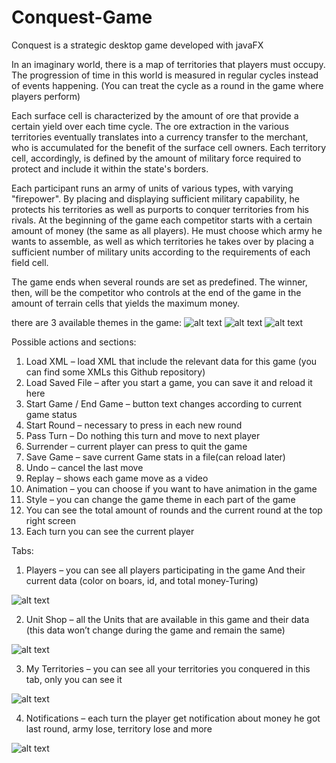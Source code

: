# Conquest-Game
Conquest is a strategic desktop game developed with javaFX

In an imaginary world, there is a map of territories that players must occupy. The progression of time in this world is measured in regular cycles instead of events happening. (You can treat the cycle as a round in the game where players perform)

Each surface cell is characterized by the amount of ore that provide a certain yield over each time cycle.
The ore extraction in the various territories eventually translates into a currency transfer to the merchant, who is accumulated for the benefit of the surface cell owners.
Each territory cell, accordingly, is defined by the amount of military force required to protect and include it within the state's borders.

Each participant runs an army of units of various types, with varying "firepower".
By placing and displaying sufficient military capability, he protects his territories as well as purports to conquer territories from his rivals.
At the beginning of the game each competitor starts with a certain amount of money (the same as all players).
He must choose which army he wants to assemble, as well as which territories he takes over by placing a sufficient number of military units according to the requirements of each field cell.

The game ends when several rounds are set as predefined.
The winner, then, will be the competitor who controls at the end of the game in the amount of terrain cells that yields the maximum money.

there are 3 available themes in the game:
![alt text](https://github.com/RoniRush/Conquest-Game/blob/master/theme1.png?raw=true)
![alt text](https://github.com/RoniRush/Conquest-Game/blob/master/theme2.png?raw=true)
![alt text](https://github.com/RoniRush/Conquest-Game/blob/master/theme3.png?raw=true)

Possible actions and sections:
1.	Load XML – load XML that include the relevant data for this game (you can find some XMLs this Github repository)
2.	Load Saved File – after you start a game, you can save it and reload it here
3.	Start Game / End Game – button text changes according to current game status
4.	Start Round – necessary to press in each new round
5.	Pass Turn – Do nothing this turn and move to next player
6.	Surrender – current player can press to quit the game
7.	Save Game – save current Game stats in a file(can reload later)
8.	Undo – cancel the last move
9.	Replay – shows each game move as a video
10.	Animation – you can choose if you want to have animation in the game
11.	Style – you can change the game theme in each part of the game
12.	You can see the total amount of rounds and the current round at the top right screen
13.	Each turn you can see the current player 

Tabs:
1.	Players – you can see all players participating in the game
And their current data (color on boars, id, and total money-Turing)

![alt text](https://github.com/RoniRush/Conquest-Game/blob/master/playersTab.png?raw=true)

2.	Unit Shop – all the Units that are available in this game and their data (this data won’t change during the game and remain the same)

![alt text](https://github.com/RoniRush/Conquest-Game/blob/master/UnitShopTab.png?raw=true)

3.	My Territories – you can see all your territories you conquered in this tab, only you can see it 

![alt text](https://github.com/RoniRush/Conquest-Game/blob/master/TerritoriesTab.png?raw=true)

4.	Notifications – each turn the player get notification about money he got last round, army lose, territory lose and more

![alt text](https://github.com/RoniRush/Conquest-Game/blob/master/NotificationsTab.png?raw=true)
